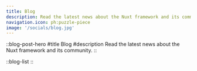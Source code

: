 ```yaml
---
title: Blog
description: Read the latest news about the Nuxt framework and its community.
navigation.icon: ph:puzzle-piece
image: '/socials/blog.jpg'
---
```


::blog-post-hero
#title
Blog
#description
Read the latest news about the Nuxt framework and its community.
::

::blog-list
::
